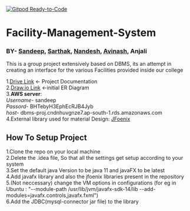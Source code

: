 [![Gitpod Ready-to-Code](https://img.shields.io/badge/Gitpod-Ready--to--Code-blue?logo=gitpod)](https://gitpod.io/#https://github.com/itissandeep98/Facility-Management-System) 

# Facility-Management-System
### BY- [Sandeep](https://github.com/itissandeep98), [Sarthak](https://github.com/sarthak144), [Nandesh](https://github.com/nandesh26), [Avinash](https://github.com/avinash18227), Anjali
This is a group project extensively based on DBMS, its an attempt in creating an interface for the various Facilities provided inside our college

1.[Drive Link](https://drive.google.com/open?id=1hB0hikIpySNjIzEfQ7HzhressygbK1Fb) <- Project Documentation\
2.[Draw.io Link](https://www.draw.io/#G1FX2bEyx_QDnG6YWAZ0l1AX_9LMEQA70u) <-initial ER Diagram \
3.**AWS server**: \
*Username*- sandeep\
*Passord*- BHTebyH3EphEcRJB4Jyb\
*host*- dbms-proj.cndnhuvgnze7.ap-south-1.rds.amazonaws.com\
4.External library used for material Design: [JFoenix](https://github.com/jfoenixadmin/JFoenix)

## How To Setup Project
1.Clone the repo on your local machine\
2.Delete the .idea file, So that all the settings get setup according to your system\
3.Set the default java Version to be java 11 and javaFX to be latest\
4.Add javafx library and also the jfoenix libraries present in the repository\
5.(Not neccessary) change the VM options in configurations (for eg in Ubuntu : "--module-path /usr/lib/jvm/javafx-sdk-14/lib --add-modules=javafx.controls,javafx.fxml")\
6.Add the JDBC(mysql-connector jar file) to the library


